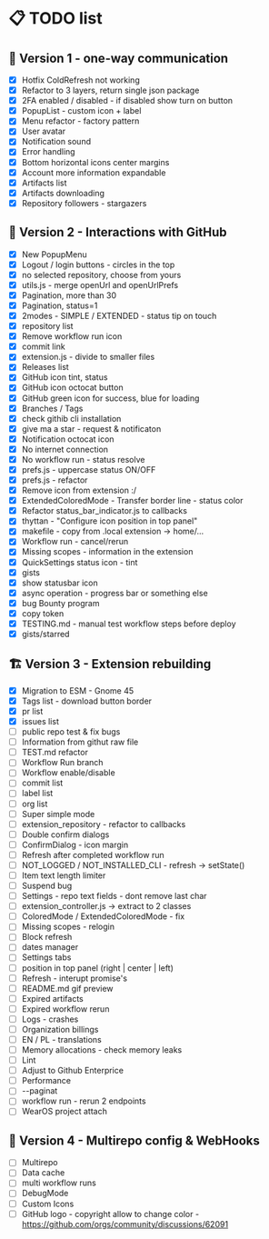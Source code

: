 # 📋 TODO list

## 🚀 Version 1 - one-way communication

- [x] Hotfix ColdRefresh not working
- [x] Refactor to 3 layers, return single json package
- [x] 2FA enabled / disabled - if disabled show turn on button
- [x] PopupList - custom icon + label
- [x] Menu refactor - factory pattern
- [x] User avatar
- [x] Notification sound
- [x] Error handling
- [x] Bottom horizontal icons center margins
- [x] Account more information expandable
- [x] Artifacts list
- [x] Artifacts downloading
- [x] Repository followers - stargazers

## 🌟 Version 2 - Interactions with GitHub
- [x] New PopupMenu
- [x] Logout / login buttons - circles in the top
- [x] no selected repository, choose from yours
- [x] utils.js - merge openUrl and openUrlPrefs
- [x] Pagination, more than 30
- [x] Pagination, status=1
- [x] 2modes - SIMPLE / EXTENDED - status tip on touch
- [x] repository list
- [x] Remove workflow run icon
- [x] commit link
- [x] extension.js - divide to smaller files
- [x] Releases list
- [x] GitHub icon tint, status
- [x] GitHub icon octocat button
- [x] GitHub green icon for success, blue for loading
- [x] Branches / Tags
- [x] check githib cli installation
- [x] give ma a star - request & notificaton
- [x] Notification octocat icon
- [x] No internet connection
- [x] No workflow run - status resolve
- [x] prefs.js - uppercase status ON/OFF
- [x] prefs.js - refactor
- [x] Remove icon from extension :/
- [x] ExtendedColoredMode - Transfer border line - status color
- [x] Refactor status_bar_indicator.js to callbacks
- [x] thyttan - "Configure icon position in top panel"
- [x] makefile - copy from .local extension -> home/...
- [x] Workflow run - cancel/rerun
- [x] Missing scopes - information in the extension
- [x] QuickSettings status icon - tint
- [x] gists
- [x] show statusbar icon
- [x] async operation - progress bar or something else
- [x] bug Bounty program
- [x] copy token
- [x] TESTING.md - manual test workflow steps before deploy
- [x] gists/starred

## 🏗️ Version 3 - Extension rebuilding
- [x] Migration to ESM - Gnome 45
- [x] Tags list - download button border
- [x] pr list
- [x] issues list
- [ ] public repo test & fix bugs
- [ ] Information from githut raw file
- [ ] TEST.md refactor
- [ ] Workflow Run branch
- [ ] Workflow enable/disable
- [ ] commit list
- [ ] label list
- [ ] org list
- [ ] Super simple mode
- [ ] extension_repository - refactor to callbacks
- [ ] Double confirm dialogs
- [ ] ConfirmDialog - icon margin
- [ ] Refresh after completed workflow run
- [ ] NOT_LOGGED / NOT_INSTALLED_CLI - refresh -> setState()
- [ ] Item text length limiter
- [ ] Suspend bug
- [ ] Settings - repo text fields - dont remove last char
- [ ] extension_controller.js -> extract to 2 classes
- [ ] ColoredMode / ExtendedColoredMode - fix
- [ ] Missing scopes - relogin
- [ ] Block refresh
- [ ] dates manager
- [ ] Settings tabs
- [ ] position in top panel (right | center | left)
- [ ] Refresh - interupt promise's
- [ ] README.md gif preview
- [ ] Expired artifacts
- [ ] Expired workflow rerun
- [ ] Logs - crashes
- [ ] Organization billings
- [ ] EN / PL - translations
- [ ] Memory allocations - check memory leaks
- [ ] Lint
- [ ] Adjust to Github Enterprice
- [ ] Performance
- [ ] --paginat
- [ ] workflow run - rerun 2 endpoints
- [ ] WearOS project attach

## 🎯 Version 4 - Multirepo config & WebHooks
- [ ] Multirepo
- [ ] Data cache
- [ ] multi workflow runs
- [ ] DebugMode
- [ ] Custom Icons
- [ ] GitHub logo - copyright allow to change color - https://github.com/orgs/community/discussions/62091
